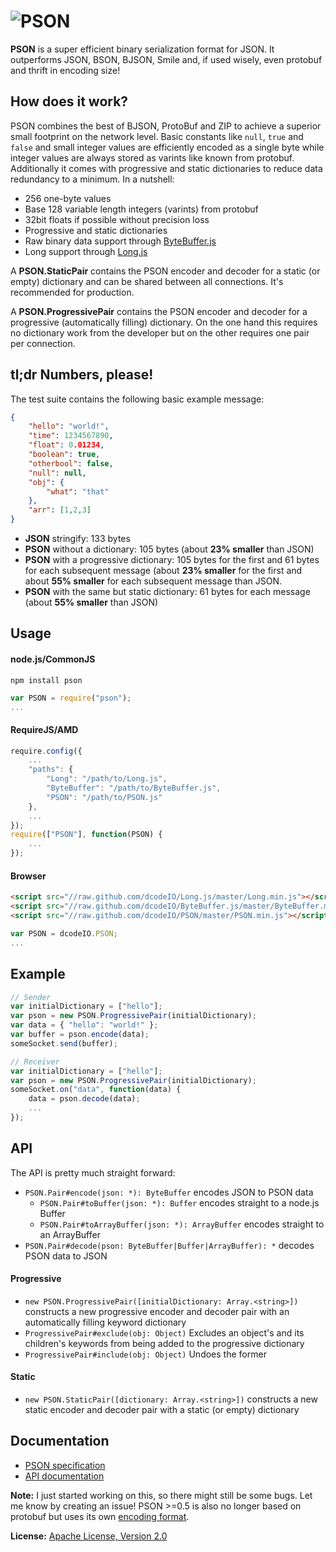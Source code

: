 ![PSON](https://raw.github.com/dcodeIO/PSON/master/PSON.png)
====
**PSON** is a super efficient binary serialization format for JSON. It outperforms JSON, BSON, BJSON, Smile and, if used
wisely, even protobuf and thrift in encoding size!

How does it work?
-----------------
PSON combines the best of BJSON, ProtoBuf and ZIP to achieve a superior small footprint on the network level. Basic
constants like `null`, `true` and `false` and small integer values are efficiently encoded as a single byte while
integer values are always stored as varints like known from protobuf. Additionally it comes with progressive and static
dictionaries to reduce data redundancy to a minimum. In a nutshell:

* 256 one-byte values
* Base 128 variable length integers (varints) from protobuf
* 32bit floats if possible without precision loss
* Progressive and static dictionaries
* Raw binary data support through [ByteBuffer.js](https://github.com/dcodeIO/ByteBuffer.js)
* Long support through [Long.js](https://github.com/dcodeIO/Long.js)

A **PSON.StaticPair** contains the PSON encoder and decoder for a static (or empty) dictionary and can be shared between
all connections. It's recommended for production.

A **PSON.ProgressivePair** contains the PSON encoder and decoder for a progressive (automatically filling) dictionary.
On the one hand this requires no dictionary work from the developer but on the other requires one pair per connection.

tl;dr Numbers, please!
----------------------
The test suite contains the following basic example message:

```json
{
    "hello": "world!",
    "time": 1234567890,
    "float": 0.01234,
    "boolean": true,
    "otherbool": false,
    "null": null,
    "obj": {
        "what": "that"
    },
    "arr": [1,2,3]
}
```

* **JSON** stringify: 133 bytes
* **PSON** without a dictionary: 105 bytes (about **23% smaller** than JSON)
* **PSON** with a progressive dictionary: 105 bytes for the first and 61 bytes for each subsequent message (about 
  **23% smaller** for the first and about **55% smaller** for each subsequent message than JSON.
* **PSON** with the same but static dictionary: 61 bytes for each message (about **55% smaller** than JSON)           

Usage
-----

#### node.js/CommonJS

`npm install pson`

```js
var PSON = require("pson");
...
```

#### RequireJS/AMD

```js
require.config({
    ...
    "paths": {
        "Long": "/path/to/Long.js",
        "ByteBuffer": "/path/to/ByteBuffer.js",
        "PSON": "/path/to/PSON.js"
    },
    ...
});
require(["PSON"], function(PSON) {
    ...
});
```

#### Browser

```html
<script src="//raw.github.com/dcodeIO/Long.js/master/Long.min.js"></script>
<script src="//raw.github.com/dcodeIO/ByteBuffer.js/master/ByteBuffer.min.js"></script>
<script src="//raw.github.com/dcodeIO/PSON/master/PSON.min.js"></script>
```

```js
var PSON = dcodeIO.PSON;
...
```

Example
-------
```js
// Sender
var initialDictionary = ["hello"];
var pson = new PSON.ProgressivePair(initialDictionary);
var data = { "hello": "world!" };
var buffer = pson.encode(data);
someSocket.send(buffer);
```

```js
// Receiver
var initialDictionary = ["hello"];
var pson = new PSON.ProgressivePair(initialDictionary);
someSocket.on("data", function(data) {
    data = pson.decode(data);
    ...
});
```

API
---
The API is pretty much straight forward:

* `PSON.Pair#encode(json: *): ByteBuffer` encodes JSON to PSON data
  * `PSON.Pair#toBuffer(json: *): Buffer` encodes straight to a node.js Buffer
  * `PSON.Pair#toArrayBuffer(json: *): ArrayBuffer` encodes straight to an ArrayBuffer
* `PSON.Pair#decode(pson: ByteBuffer|Buffer|ArrayBuffer): *` decodes PSON data to JSON

#### Progressive
* `new PSON.ProgressivePair([initialDictionary: Array.<string>])` constructs a new progressive encoder and decoder pair
  with an automatically filling keyword dictionary
* `ProgressivePair#exclude(obj: Object)` Excludes an object's and its children's keywords from being added to the progressive
   dictionary
* `ProgressivePair#include(obj: Object)` Undoes the former

#### Static
* `new PSON.StaticPair([dictionary: Array.<string>])` constructs a new static encoder and decoder pair
  with a static (or empty) dictionary
  
Documentation
-------------
* [PSON specification](https://github.com/dcodeIO/PSON/blob/master/PSONspec.txt)
* [API documentation](http://htmlpreview.github.io/?http://raw.github.com/dcodeIO/PSON/master/docs/PSON.html)

**Note:** I just started working on this, so there might still be some bugs. Let me know by creating an issue!
PSON >=0.5 is also no longer based on protobuf but uses its own
[encoding format](https://github.com/dcodeIO/PSON/blog/master/PSONspec.txt).

**License:** [Apache License, Version 2.0](http://opensource.org/licenses/Apache-2.0)
